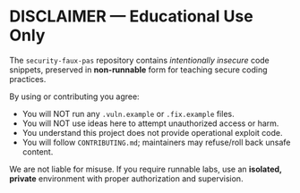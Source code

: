 # DISCLAIMER — Educational Use Only

The `security-faux-pas` repository contains *intentionally insecure* code snippets,
preserved in **non-runnable** form for teaching secure coding practices.

By using or contributing you agree:
- You will NOT run any `.vuln.example` or `.fix.example` files.
- You will NOT use ideas here to attempt unauthorized access or harm.
- You understand this project does not provide operational exploit code.
- You will follow `CONTRIBUTING.md`; maintainers may refuse/roll back unsafe content.

We are not liable for misuse. If you require runnable labs, use an **isolated, private**
environment with proper authorization and supervision.
